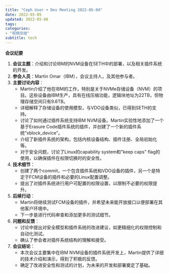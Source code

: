 ```yaml
---
title: "Ceph User + Dev Meeting 2022-05-04"
date: 2022-05-05
updated: 2022-05-06
tags:
categories:
- "视频总结"
subtitle: tech
---
```



**会议纪要**

1. **会议主题**：介绍和讨论IBM的NVM设备在SETH中的部署，以及相关插件系统的开发。
2. **参会人员**：Martin Omar（IBM），会议主持人，及其他参与者。
3. **主要讨论内容**：
    - Martin介绍了他在IBM的工作，特别是关于NVMe存储设备（NVM）的项目。这些设备由IBM生产，具有在线压缩功能，逻辑块地址为22TB，但物理存储空间只有9.6TB。
    - 详细解释了存储设备的使用模型，与VDO设备类似，已得到SETH的支持。
    - 讨论了如何通过插件系统支持IBM NVM设备。Martin实验性地添加了一个基于Erasure Code插件系统的插件，并创建了一个新的插件系统“xblock_device”。
    - 介绍了新插件系统的架构，包括内核设备结构、插件注册、全局初始化等。
    - 对于安全问题，讨论了Linux的capability system和"keep caps" flag的使用，以确保插件在权限切换时的安全性。
4. **技术细节**：
    - 创建了两个commit，一个包含插件系统和VDO设备的插件，另一个是特定于FCM设备的插件和必要的Linux配置调整。
    - 提出了对插件系统进行用户可配置的权限设置，以限制不必要的权限提升。
5. **后续行动**：
    - Martin将继续测试FCM设备的插件，并希望未来能开放接口以便部署在其他客户环境中。
    - 下一步是进行代码审查和添加更多的测试细节。
6. **问题和反馈**：
    - 讨论中提出对安全模型和插件系统的改进建议，如更精细化的权限控制和自动化测试。
    - 确认了参会者对插件系统结构的理解和接受。
7. **会议结论**：
    - 本次会议主要集中在IBM NVM设备的插件系统开发上，Martin提供了详细的技术介绍和演示，得到了积极的反馈。
    - 确定了改进安全性和测试的计划，为未来的开发和部署奠定了基础。